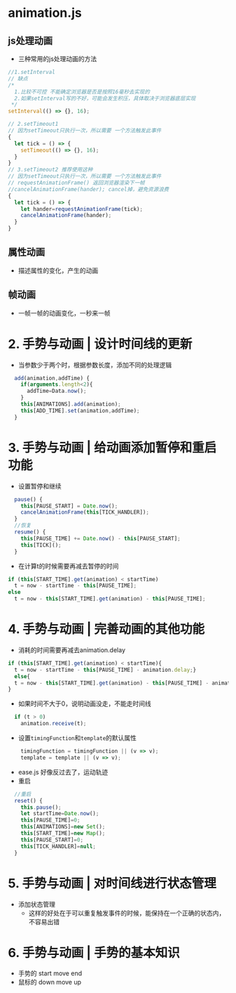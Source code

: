 # animation.js
## js处理动画
- 三种常用的js处理动画的方法
```js
//1.setInterval
// 缺点
/* 
  1.比较不可控 不能确定浏览器是否是按照16毫秒去实现的
  2.如果setInterval写的不好，可能会发生积压，具体取决于浏览器底层实现
 */
setInterval(() => {}, 16);

// 2.setTimeout1 
// 因为setTimeout只执行一次，所以需要 一个方法触发此事件
{
  let tick = () => {
    setTimeout(() => {}, 16);
  }
}
// 3.setTimeout2 推荐使用这种
// 因为setTimeout只执行一次，所以需要 一个方法触发此事件
// requestAnimationFrame() 返回浏览器渲染下一帧
//cancelAnimationFrame(hander); cancel掉，避免资源浪费
{
  let tick = () => {
    let hander=requestAnimationFrame(tick);
    cancelAnimationFrame(hander);
  }
}
```
## 属性动画
- 描述属性的变化，产生的动画
## 帧动画
- 一帧一帧的动画变化，一秒来一帧

# 2. 手势与动画 | 设计时间线的更新
- 当参数少于两个时，根据参数长度，添加不同的处理逻辑
```js
  add(animation,addTime) {
    if(arguments.length<2){
      addTime=Data.now();
    }
    this[ANIMATIONS].add(animation);
    this[ADD_TIME].set(animation,addTime);
  }
```
# 3. 手势与动画 | 给动画添加暂停和重启功能
- 设置暂停和继续
```js
  pause() {
    this[PAUSE_START] = Date.now();
    cancelAnimationFrame(this[TICK_HANDLER]);
  }
  //恢复
  resume() {
    this[PAUSE_TIME] += Date.now() - this[PAUSE_START];
    this[TICK]();
  }
```
  - 在计算t的时候需要再减去暂停的时间
```js
if (this[START_TIME].get(animation) < startTime)
  t = now - startTime - this[PAUSE_TIME];
else
  t = now - this[START_TIME].get(animation) - this[PAUSE_TIME];
```
# 4. 手势与动画 | 完善动画的其他功能
- 消耗的时间需要再减去animation.delay
```js
if (this[START_TIME].get(animation) < startTime){
  t = now - startTime - this[PAUSE_TIME] - animation.delay;}
  else{
  t = now - this[START_TIME].get(animation) - this[PAUSE_TIME] - animation.delay;
}
```
- 如果时间不大于0，说明动画没走，不能走时间线
```js
  if (t > 0)
    animation.receive(t);
```
- 设置`timingFunction`和`template`的默认属性
```js
    timingFunction = timingFunction || (v => v);
    template = template || (v => v);
```
- ease.js
好像反过去了，运动轨迹
- 重启
```js
  //重启
  reset() {
    this.pause();
    let startTime=Date.now();
    this[PAUSE_TIME]=0;
    this[ANIMATIONS]=new Set();
    this[START_TIME]=new Map();
    this[PAUSE_START]=0;
    this[TICK_HANDLER]=null;
  }
```
# 5. 手势与动画 | 对时间线进行状态管理
- 添加状态管理
  - 这样的好处在于可以重复触发事件的时候，能保持在一个正确的状态内，不容易出错
# 6. 手势与动画 | 手势的基本知识
- 手势的 start move end
- 鼠标的 down move up